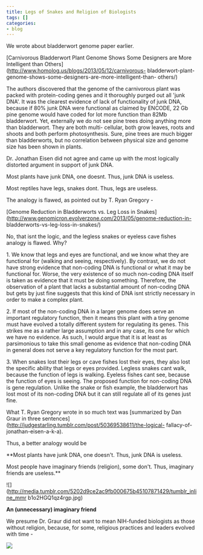 ```yaml
---
title: Legs of Snakes and Religion of Biologists
tags: []
categories:
- blog
---
```

We wrote about bladderwort genome paper earlier.
<!--more-->

[Carnivorous Bladderwort Plant Genome Shows Some Designers are More
Intelligent than Others](http://www.homolog.us/blogs/2013/05/12/carnivorous-
bladderwort-plant-genome-shows-some-designers-are-more-intelligent-than-
others/)

The authors discovered that the genome of the carnivorous plant was packed
with protein-coding genes and it thoroughly purged out all 'junk DNA'. It was
the clearest evidence of lack of functionality of junk DNA, because if 80%
junk DNA were functional as claimed by ENCODE, 22 Gb pine genome would have
coded for lot more function than 82Mb bladderwort. Yet, externally we do not
see pine trees doing anything more than bladderwort. They are both multi-
cellular, both grow leaves, roots and shoots and both perform photosynthesis.
Sure, pine trees are much bigger than bladderworts, but no correlation between
physical size and genome size has been shown in plants.

Dr. Jonathan Eisen did not agree and came up with the most logically distorted
argument in support of junk DNA.

>

Most plants have junk DNA, one doesnt. Thus, junk DNA is useless.

Most reptiles have legs, snakes dont. Thus, legs are useless.

The analogy is flawed, as pointed out by T. Ryan Gregory -

[Genome Reduction in Bladderworts vs. Leg Loss in
Snakes](http://www.genomicron.evolverzone.com/2013/05/genome-reduction-in-
bladderworts-vs-leg-loss-in-snakes/)

>

No, that isnt the logic, and the legless snakes or eyeless cave fishes analogy
is flawed. Why?

1\. We know that legs and eyes are functional, and we know what they are
functional for (walking and seeing, respectively). By contrast, we do not have
strong evidence that non-coding DNA is functional or what it may be functional
for. Worse, the very existence of so much non-coding DNA itself is taken as
evidence that it must be doing something. Therefore, the observation of a
plant that lacks a substantial amount of non-coding DNA but gets by just fine
suggests that this kind of DNA isnt strictly necessary in order to make a
complex plant.

2\. If most of the non-coding DNA in a larger genome does serve an important
regulatory function, then it means this plant with a tiny genome must have
evolved a totally different system for regulating its genes. This strikes me
as a rather large assumption and in any case, its one for which we have no
evidence. As such, I would argue that it is at least as parsimonious to take
this small genome as evidence that non-coding DNA in general does not serve a
key regulatory function for the most part.

3\. When snakes lost their legs or cave fishes lost their eyes, they also lost
the specific ability that legs or eyes provided. Legless snakes cant walk,
because the function of legs is walking. Eyeless fishes cant see, because the
function of eyes is seeing. The proposed function for non-coding DNA is gene
regulation. Unlike the snake or fish example, the bladderwort has lost most of
its non-coding DNA but it can still regulate all of its genes just fine.

What T. Ryan Gregory wrote in so much text was [summarized by Dan Graur in
three sentences](http://judgestarling.tumblr.com/post/50369538611/the-logical-
fallacy-of-jonathan-eisen-a-k-a).

>

Thus, a better analogy would be

**Most plants have junk DNA, one doesn't. Thus, junk DNA is useless. 

Most people have imaginary friends (religion), some don't. Thus, imaginary
friends are useless.**

![](http://media.tumblr.com/5202d9ce2ac9fb000675b45107871429/tumblr_inline_mmr
b1o2HGQ1qz4rgp.jpg)

**An (unnecessary) imaginary friend**

We presume Dr. Graur did not want to mean NIH-funded biologists as those
without religion, because, for some, religious practices and leaders evolved
with time -

![](http://www.homolog.us/blogs/wp-content/uploads/2013/03/Capture7.png)

